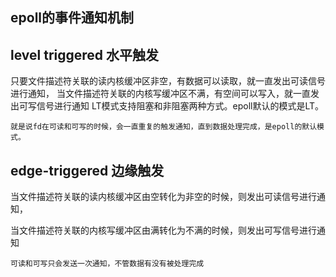 epoll的事件通知机制
---


level triggered 水平触发
---

只要文件描述符关联的读内核缓冲区非空，有数据可以读取，就一直发出可读信号进行通知，
当文件描述符关联的内核写缓冲区不满，有空间可以写入，就一直发出可写信号进行通知
LT模式支持阻塞和非阻塞两种方式。epoll默认的模式是LT。

    就是说fd在可读和可写的时候，会一直重复的触发通知，直到数据处理完成，是epoll的默认模式。


edge-triggered  边缘触发
---

当文件描述符关联的读内核缓冲区由空转化为非空的时候，则发出可读信号进行通知，

当文件描述符关联的内核写缓冲区由满转化为不满的时候，则发出可写信号进行通知

    可读和可写只会发送一次通知，不管数据有没有被处理完成


